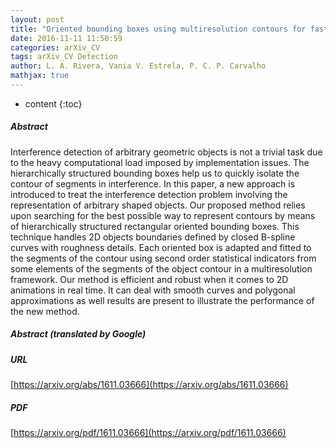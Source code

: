 ```yaml
---
layout: post
title: "Oriented bounding boxes using multiresolution contours for fast interference detection of arbitrary geometry objects"
date: 2016-11-11 11:50:59
categories: arXiv_CV
tags: arXiv_CV Detection
author: L. A. Rivera, Vania V. Estrela, P. C. P. Carvalho
mathjax: true
---
```


* content
{:toc}

##### Abstract
Interference detection of arbitrary geometric objects is not a trivial task due to the heavy computational load imposed by implementation issues. The hierarchically structured bounding boxes help us to quickly isolate the contour of segments in interference. In this paper, a new approach is introduced to treat the interference detection problem involving the representation of arbitrary shaped objects. Our proposed method relies upon searching for the best possible way to represent contours by means of hierarchically structured rectangular oriented bounding boxes. This technique handles 2D objects boundaries defined by closed B-spline curves with roughness details. Each oriented box is adapted and fitted to the segments of the contour using second order statistical indicators from some elements of the segments of the object contour in a multiresolution framework. Our method is efficient and robust when it comes to 2D animations in real time. It can deal with smooth curves and polygonal approximations as well results are present to illustrate the performance of the new method.

##### Abstract (translated by Google)


##### URL
[https://arxiv.org/abs/1611.03666](https://arxiv.org/abs/1611.03666)

##### PDF
[https://arxiv.org/pdf/1611.03666](https://arxiv.org/pdf/1611.03666)

